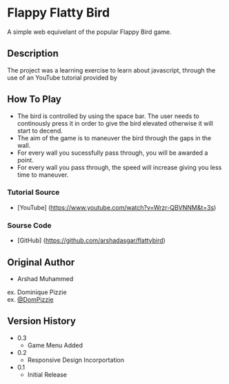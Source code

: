# Flappy Flatty Bird

A simple web equivelant of the popular Flappy Bird game.

## Description

The project was a learning exercise to learn about javascript, through the use of an YouTube tutorial provided by 

## How To Play
* The bird is controlled by using the space bar. The user needs to continously press it in order to give the bird elevated otherwise it will start to decend.
* The aim of the game is to maneuver the bird through the gaps in the wall. 
* For every wall you sucessfully pass through, you will be awarded a point.
* For every wall you pass through, the speed will increase giving you less time to maneuver.

### Tutorial Source
* [YouTube] (https://www.youtube.com/watch?v=Wrzr-QBVNNM&t=3s)

### Sourse Code
* [GitHub] (https://github.com/arshadasgar/flattybird)

## Original Author
* Arshad Muhammed 

ex. Dominique Pizzie  
ex. [@DomPizzie](https://twitter.com/dompizzie)

## Version History
* 0.3 
    * Game Menu Added
* 0.2
    * Responsive Design Incorportation
* 0.1
    * Initial Release
